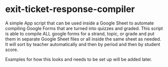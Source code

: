# exit-ticket-response-compiler

A simple App script that can be used inside a Google Sheet to automate compiling Google Forms that are turned into quizzes and graded. This script is able to compile ALL google forms for a strand, topic, or grade and put them in separate Google Sheet files or all inside the same sheet as needed. It will sort by teacher automatically and then by period and then by student score. 

Examples for how this looks and needs to be set up will be added later.